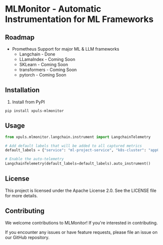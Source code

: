 # MLMonitor - Automatic Instrumentation for ML Frameworks


## Roadmap

- Prometheus Support for major ML & LLM frameworks
  - Langchain - Done
  - LLamaIndex - Coming Soon
  - SKLearn - Coming Soon
  - transformers - Coming Soon
  - pytorch - Coming Soon

## Installation

1. Install from PyPI
```shell
pip install xpuls-mlmonitor
```


## Usage
```python
from xpuls.mlmonitor.langchain.instrument import LangchainTelemetry

# Add default labels that will be added to all captured metrics
default_labels = {"service": "ml-project-service", "k8s-cluster": "app0", "namespace": "dev"}

# Enable the auto-telemetry
LangchainTelemetry(default_labels=default_labels).auto_instrument()

```

## License

This project is licensed under the Apache License 2.0. See the LICENSE file for more details.


## Contributing

We welcome contributions to MLMonitor! If you're interested in contributing.

If you encounter any issues or have feature requests, please file an issue on our GitHub repository.
